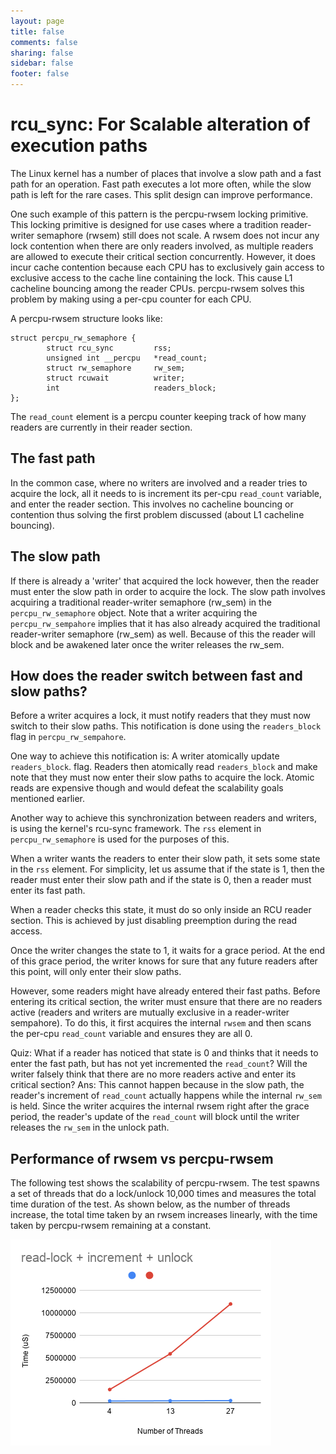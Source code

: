 ```yaml
---
layout: page
title: false
comments: false
sharing: false
sidebar: false
footer: false
---
```

rcu_sync: For Scalable alteration of execution paths
====================================================
The Linux kernel has a number of places that involve a slow path and a fast
path for an operation. Fast path executes a lot more often, while the slow path
is left for the rare cases. This split design can improve performance.

One such example of this pattern is the percpu-rwsem locking primitive. This
locking primitive is designed for use cases where a tradition reader-writer
semaphore (rwsem) still does not scale. A rwsem does not incur any lock
contention when there are only readers involved, as multiple readers are
allowed to execute their critical section concurrently. However, it does incur
cache contention because each CPU has to exclusively gain access to exclusive
access to the cache line containing the lock. This cause L1 cacheline bouncing
among the reader CPUs. percpu-rwsem solves this problem by making using a
per-cpu counter for each CPU.

A percpu-rwsem structure looks like:
```
struct percpu_rw_semaphore {
        struct rcu_sync         rss;
        unsigned int __percpu   *read_count;
        struct rw_semaphore     rw_sem;
        struct rcuwait          writer;
        int                     readers_block;
};
```

The `read_count` element is a percpu counter keeping track of how many readers
are currently in their reader section.

The fast path
-------------
In the common case, where no writers are involved and a reader tries to acquire
the lock, all it needs to is increment its per-cpu `read_count` variable, and
enter the reader section. This involves no cacheline bouncing or contention
thus solving the first problem discussed (about L1 cacheline bouncing).

The slow path
-------------
If there is already a 'writer' that acquired the lock however, then the reader
must enter the slow path in order to acquire the lock. The slow path involves
acquiring a traditional reader-writer semaphore (rw_sem) in the
`percpu_rw_semaphore` object. Note that a writer acquiring the
`percpu_rw_sempahore` implies that it has also already acquired the traditional
reader-writer semaphore (rw_sem) as well. Because of this the reader will block
and be awakened later once the writer releases the rw_sem.

How does the reader switch between fast and slow paths?
-----------------------------------------------
Before a writer acquires a lock, it must notify readers that they must now
switch to their slow paths. This notification is done using the `readers_block`
flag in `percpu_rw_sempahore`.

One way to achieve this notification is: A writer atomically update `readers_block`.
flag. Readers then atomically read `readers_block` and make note that they must
now enter their slow paths to acquire the lock.  Atomic reads are expensive
though and would defeat the scalability goals mentioned earlier.

Another way to achieve this synchronization between readers and writers, is
using the kernel's rcu-sync framework. The `rss` element in
`percpu_rw_semaphore` is used for the purposes of this.

When a writer wants the readers to enter their slow path, it sets some state in
the `rss` element. For simplicity, let us assume that if the state is 1, then
the reader must enter their slow path and if the state is 0, then a reader must
enter its fast path.

When a reader checks this state, it must do so only inside an RCU reader
section. This is achieved by just disabling preemption during the read access.

Once the writer changes the state to 1, it waits for a grace period. At the end
of this grace period, the writer knows for sure that any future readers after
this point, will only enter their slow paths.

However, some readers might have already entered their fast paths. Before
entering its critical section, the writer must ensure that there are no readers
active (readers and writers are mutually exclusive in a reader-writer
sempahore). To do this, it first acquires the internal `rwsem` and then scans
the per-cpu `read_count` variable and ensures they are all 0.

Quiz:
What if a reader has noticed that state is 0 and thinks that it needs to enter
the fast path, but has not yet incremented the `read_count`? Will the writer
falsely think that there are no more readers active and enter its critical section?
Ans:
This cannot happen because in the slow path, the reader's increment of
`read_count` actually happens while the internal `rw_sem` is held. Since the
writer acquires the internal rwsem right after the grace period, the reader's
update of the `read_count` will block until the writer releases the `rw_sem` in
the unlock path.

Performance of rwsem vs percpu-rwsem
------------------------------------
The following test shows the scalability of percpu-rwsem. The test spawns a
set of threads that do a lock/unlock 10,000 times and measures the total time
duration of the test. As shown below, as the number of threads increase, the
total time taken by an rwsem increases linearly, with the time taken by
percpu-rwsem remaining at a constant.

![percpu-rwsem-test](percpu-rwsem-test.png)
